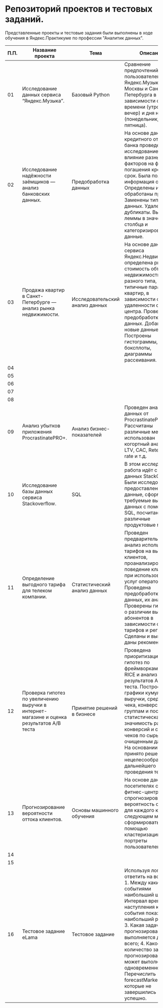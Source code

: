 # Репозиторий проектов и тестовых заданий.
Представленные проекты и тестовые задания были выполнены в ходе обучения в Яндекс.Практикуме по профессии "Аналитик данных".

П.П. | Название проекта | Тема | Описание |	Используемые библиотеки
--- | --- | --- | --- | ---
01| Исследование данных сервиса “Яндекс.Музыка”. |Базовый Python| Сравнение предпочтений пользователей Яндекс.Музыки из Москвы и Санкт-Петербурга в зависимости от времени (утро и вечер) и дня недели (понедельник, среда, пятница). |	pandas
02| Исследование надёжности заёмщиков — анализ банковских данных. | Предобработка данных | На основе данных кредитного отдела банка проведено исследование влияние разных факторов на факт погашения кредита в срок. Была получена информация о данных. Определены и обработаны пропуски. Заменены типы данных. Удалены дубликаты. Выделены леммы в значениях столбца и категоризированны данные. | pandas, pymystem3
03| Продажа квартир в Санкт-Петербурге — анализ рынка недвижимости. | Исследовательский анализ данных | На основе данных сервиса Яндекс.Недвижимость определена рыночная стоимость объектов недвижимости разного типа, типичные параметры квартир, в зависимости от удаленности от центра. Проведена предобработка данных. Добавлены новые данные. Построены гистограммы, боксплоты, диаграммы рассеивания.| pandas, matplotlib, seaborn, geopy 
04|
05|
06|
07|
08|
09| Анализ убытков приложения ProcrastinatePRO+.| Анализ бизнес-показателей | Проведен анализ данных от ProcrastinatePRO+. Рассчитаны различные метрики, использован когортный анализ: LTV, CAC, Retention rate и т.д. | pandas, matplotlib, seaborn, numpy, datetime
10| Исследование базы данных сервиса Stackoverflow. | SQL | В этом исследовании работа идёт с базой данных StackOverflow. Были исследованы предоставленные данные, сформироны требуемые выгрузки данных с помощью SQL, посчитаны различные продуктовые метрики. | pandas, matplotlib, seaborn, sqlalchemy
11|Определение выгодного тарифа для телеком компании. | Статистический анализ данных | Проведен предварительный анализ использования тарифов на выборке клиентов, проанализировано поведение клиентов при использовании услуг оператора. Проведена предобработка данных, их анализ. Проверены гипотезы о различии выручки абонентов в зависимости от тарифов и региона. Сделаны и выводы и даны рекомендации. | pandas, matplotlib, seaborn, datetime, scipy.stats
12| Проверка гипотез по увеличению выручки в интернет-магазине и оценка результатов A/B теста | Принятие решений в бизнесе | Проведена приоритизация гипотез по фреймворкам ICE и RICE и анализ результатов A/B-теста. Построены графики кумулятивной выручки, среднего чека, конверсии по группам и посчитана статистическая значимость различий конверсий и средних чеков по сырым и очищенным данным. На основании было принято решение о нецелесообразности дальнейшего проведения теста.
13| Прогнозирование вероятности оттока клиентов.|Основы машинного обучения | На основе данных о посетителях сети фитнес-центров спрогнозировать вероятность оттока для каждого клиента в следующем месяце, сформировать с помощью кластеризации портреты пользователей. | pandas, matplotlib, seaborn, sklearn, scipy
14|
15|
16| Тестовое задание eLama | Тестовое задание |Используя лог.файлы ответить на вопросы: 1. Между какими событиями наибольший шаг; 2. Интервал времени до наступления какого события показывает наибольший разброс; 3. Какая задача прогнозирования выполняется дольше всего; 4. Какое количество задач прогнозирования может выполняться одновременно; 5. Перечислить forecastMarker которые не завершились успешно.|pandas, matplotlib, seaborn, numpy, datetime, io, requests
